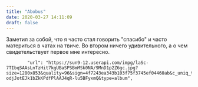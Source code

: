 ```yaml
---
title: "Abobus"
date: 2020-03-27 14:11:09
draft: false
---
```


Заметил за собой, что я часто стал говорить "спасибо" и часто материться в чатах на твиче. Во втором ничего удивительного, а о чем свидетельствует первое мне интересно.

            "url": "https://sun9-12.userapi.com/impg/laSc-7TIbqSAAsLnTzHit7kgUBaSPSBmMSk0NA/9MnD1p2Z6gc.jpg?size=1280x853&quality=96&sign=4f7243ea343b103f75f3745ef04460ab&c_uniq_tag=Y_tSBmy-odjJotEJk1bZkKPdfPlAAJ4qR-lu5BFyxmQ&type=album",

